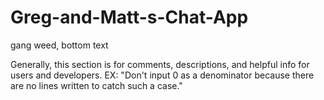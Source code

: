 # Greg-and-Matt-s-Chat-App
gang weed, bottom text

Generally, this section is for comments, descriptions, and helpful info for users and developers.
EX: "Don't input 0 as a denominator because there are no lines written to catch such a case."
